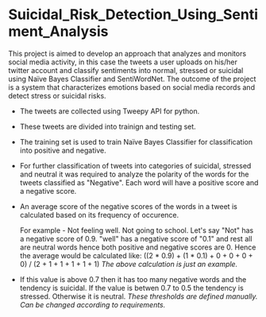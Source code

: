 # Suicidal_Risk_Detection_Using_Sentiment_Analysis
This project is aimed to develop an approach that analyzes and monitors social media activity, in this case the tweets a user uploads on his/her twitter account and classify sentiments into normal, stressed or suicidal using Naïve Bayes Classifier and SentiWordNet. The outcome of the project is a system that characterizes emotions based on social media records and detect stress or suicidal risks.

* The tweets are collected using Tweepy API for python.
* These tweets are divided into trainign and testing set.
* The training set is used to train Naïve Bayes Classifier for classification into positive and negative.
* For further classification of tweets into categories of suicidal, stressed and neutral it was required to analyze the polarity of the words for the tweets classified as "Negative". Each word will have a positive score and a negative score. 
* An average score of the negative scores of the words in a tweet is calculated based on its frequency of occurence. 

  For example - Not feeling well. Not going to school. Let's say "Not" has a negative score of 0.9. "well" has a negative score of "0.1" and rest all are neutral words hence both positive and     negative scores are 0. Hence the average would be calculated like:
  ((2 * 0.9) + (1 * 0.1) + 0 + 0 + 0 + 0) / (2 + 1 + 1 + 1 + 1 + 1)
  _The above calculation is just an example._
  
* If this value is above 0.7 then it has too many negative words and the tendency is suicidal. If the value is betwen 0.7 to 0.5 the tendency is stressed. Otherwise it is neutral. _These thresholds are defined manually. Can be changed according to requirements._
